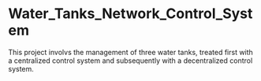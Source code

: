 # Water_Tanks_Network_Control_System
This project involvs the management of three water tanks, treated first with a centralized control system and subsequently with a decentralized control system.
